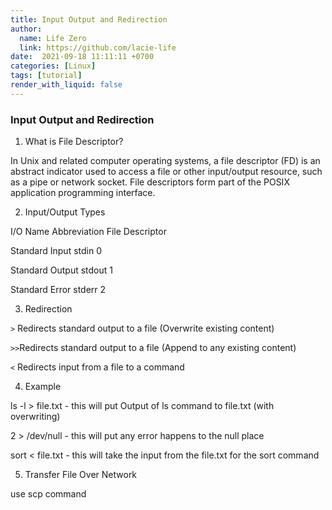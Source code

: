```yaml
---
title: Input Output and Redirection
author:
  name: Life Zero
  link: https://github.com/lacie-life
date:  2021-09-18 11:11:11 +0700
categories: [Linux]
tags: [tutorial]
render_with_liquid: false
---
```


### Input Output and Redirection

1. What is File Descriptor?

In Unix and related computer operating systems, a file descriptor (FD) is an abstract indicator used to access a file or other input/output resource, such as a pipe or network socket. File descriptors form part of the POSIX application programming interface.

2. Input/Output Types

I/O Name Abbreviation File Descriptor

Standard Input stdin 0

Standard Output stdout 1

Standard Error stderr 2

3. Redirection

``` > ``` Redirects standard output to a file (Overwrite existing content)

``` >> ```Redirects standard output to a file (Append to any existing content)

``` < ``` Redirects input from a file to a command

4. Example

ls -l > file.txt - this will put Output of ls command to file.txt (with overwriting)

2 > /dev/null - this will put any error happens to the null place

sort < file.txt - this will take the input from the file.txt for the sort command

5. Transfer File Over Network

use scp command


